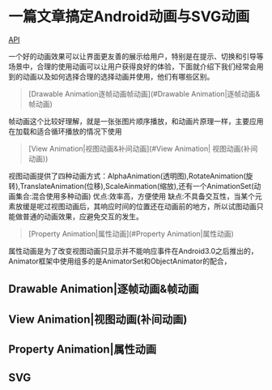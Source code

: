 # 一篇文章搞定Android动画与SVG动画

[API](https://developer.android.com/reference/android/view/animation/Animation.html)

一个好的动画效果可以让界面更友善的展示给用户，特别是在提示、切换和引导等场景中，合理的使用动画可以让用户获得良好的体验，下面就介绍下我们经常会用到的动画以及如何选择合理的选择动画并使用，他们有哪些区别。

> [Drawable Animation逐帧动画帧动画](#Drawable Animation|逐帧动画&帧动画)

帧动画这个比较好理解，就是一张张图片顺序播放，和动画片原理一样，主要应用在加载和适合循环播放的情况下使用

> [View Animation|视图动画&补间动画](#View Animation| 视图动画(补间动画))

视图动画提供了四种动画方式：AlphaAnimation(透明图),RotateAnimation(旋转),TranslateAnimation(位移),ScaleAinmation(缩放),还有一个AnimationSet(动画集合:混合使用多种动画)
优点:效率高，方便使用
缺点:不具备交互性，当某个元素放缓是呢过视图动画后，其响应时间的位置还在动画前的地方，所以试图动画只能做普通的动画效果，应避免交互的发生。

> [Property Animation|属性动画](#Property Animation|属性动画)

属性动画是为了改变视图动画只显示并不能响应事件在Android3.0之后推出的，Animator框架中使用组多的是AnimatorSet和ObjectAnimator的配合，


## Drawable Animation|逐帧动画&帧动画

## View Animation|视图动画(补间动画)

## Property Animation|属性动画

## SVG
